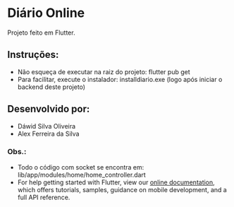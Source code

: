 # Diário Online

Projeto feito em Flutter.

## Instruções:
* Não esqueça de executar na raiz do projeto: flutter pub get
* Para facilitar, execute o instalador: installdiario.exe (logo após iniciar o backend deste projeto)

## Desenvolvido por:
* Dáwid Silva Oliveira
* Alex Ferreira da Silva

### Obs.:
* Todo o código com socket se encontra em: lib/app/modules/home/home_controller.dart
* For help getting started with Flutter, view our
[online documentation](https://flutter.dev/docs), which offers tutorials,
samples, guidance on mobile development, and a full API reference.
